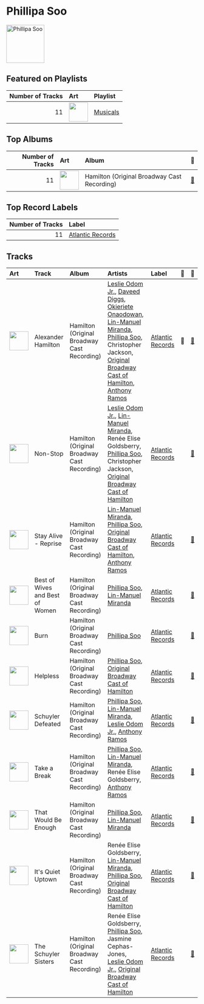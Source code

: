 
# Phillipa Soo


<img src="https://i.scdn.co/image/ab67616d0000b273b47bb04577839c77f2e300bd" alt="Phillipa Soo" width="100" />

## Featured on Playlists
|   Number of Tracks | Art                                                                                                                                                                                                                         | Playlist                             |
|-------------------:|:----------------------------------------------------------------------------------------------------------------------------------------------------------------------------------------------------------------------------|:-------------------------------------|
|                 11 | <img src="https://mosaic.scdn.co/640/ab67616d0000b27311213770e112f78d4075b61fab67616d0000b2732f8d9427fea9dd36a4fb4f1bab67616d0000b27367a1610b21721a06ed7d378eab67616d0000b273d72fb5571087bca0a2fed008" alt="" width="50" /> | [Musicals](../playlists/musicals.md) |
## Top Albums

|   Number of Tracks | Art                                                                                              | Album                                       | 🔗                                                          |
|-------------------:|:-------------------------------------------------------------------------------------------------|:--------------------------------------------|:-----------------------------------------------------------|
|                 11 | <img src="https://i.scdn.co/image/ab67616d0000b273d72fb5571087bca0a2fed008" alt="" width="50" /> | Hamilton (Original Broadway Cast Recording) | [🔗](https://open.spotify.com/album/1kCHru7uhxBUdzkm4gzRQc) |

## Top Record Labels

|   Number of Tracks | Label                                             |
|-------------------:|:--------------------------------------------------|
|                 11 | [Atlantic Records](../labels/atlantic_records.md) |

## Tracks

| Art                                                                                              | Track                           | Album                                       | Artists                                                                                                                                                                                                                                                                                                                                  | Label                                             | 💚   | 🔗                                                          |
|:-------------------------------------------------------------------------------------------------|:--------------------------------|:--------------------------------------------|:-----------------------------------------------------------------------------------------------------------------------------------------------------------------------------------------------------------------------------------------------------------------------------------------------------------------------------------------|:--------------------------------------------------|:----|:-----------------------------------------------------------|
| <img src="https://i.scdn.co/image/ab67616d0000b273d72fb5571087bca0a2fed008" alt="" width="50" /> | Alexander Hamilton              | Hamilton (Original Broadway Cast Recording) | [Leslie Odom Jr.](leslie_odom_jr_.md), [Daveed Diggs](daveed_diggs.md), [Okieriete Onaodowan](okieriete_onaodowan.md), [Lin-Manuel Miranda](lin_manuel_miranda.md), [Phillipa Soo](phillipa_soo.md), Christopher Jackson, [Original Broadway Cast of Hamilton](original_broadway_cast_of_hamilton.md), [Anthony Ramos](anthony_ramos.md) | [Atlantic Records](../labels/atlantic_records.md) | 💚   | [🔗](https://open.spotify.com/track/4TTV7EcfroSLWzXRY6gLv6) |
| <img src="https://i.scdn.co/image/ab67616d0000b273d72fb5571087bca0a2fed008" alt="" width="50" /> | Non-Stop                        | Hamilton (Original Broadway Cast Recording) | [Leslie Odom Jr.](leslie_odom_jr_.md), [Lin-Manuel Miranda](lin_manuel_miranda.md), Renée Elise Goldsberry, [Phillipa Soo](phillipa_soo.md), Christopher Jackson, [Original Broadway Cast of Hamilton](original_broadway_cast_of_hamilton.md)                                                                                            | [Atlantic Records](../labels/atlantic_records.md) |     | [🔗](https://open.spotify.com/track/7qfoq1JFKBUEIvhqOHzuqX) |
| <img src="https://i.scdn.co/image/ab67616d0000b273d72fb5571087bca0a2fed008" alt="" width="50" /> | Stay Alive - Reprise            | Hamilton (Original Broadway Cast Recording) | [Lin-Manuel Miranda](lin_manuel_miranda.md), [Phillipa Soo](phillipa_soo.md), [Original Broadway Cast of Hamilton](original_broadway_cast_of_hamilton.md), [Anthony Ramos](anthony_ramos.md)                                                                                                                                             | [Atlantic Records](../labels/atlantic_records.md) |     | [🔗](https://open.spotify.com/track/2ydKgIVZAQXeYLWtxU8DFS) |
| <img src="https://i.scdn.co/image/ab67616d0000b273d72fb5571087bca0a2fed008" alt="" width="50" /> | Best of Wives and Best of Women | Hamilton (Original Broadway Cast Recording) | [Phillipa Soo](phillipa_soo.md), [Lin-Manuel Miranda](lin_manuel_miranda.md)                                                                                                                                                                                                                                                             | [Atlantic Records](../labels/atlantic_records.md) |     | [🔗](https://open.spotify.com/track/1dZutYKh4BtPlxbC81wV34) |
| <img src="https://i.scdn.co/image/ab67616d0000b273d72fb5571087bca0a2fed008" alt="" width="50" /> | Burn                            | Hamilton (Original Broadway Cast Recording) | [Phillipa Soo](phillipa_soo.md)                                                                                                                                                                                                                                                                                                          | [Atlantic Records](../labels/atlantic_records.md) |     | [🔗](https://open.spotify.com/track/4B3qvzOMzLQXLeYgPsG3KA) |
| <img src="https://i.scdn.co/image/ab67616d0000b273d72fb5571087bca0a2fed008" alt="" width="50" /> | Helpless                        | Hamilton (Original Broadway Cast Recording) | [Phillipa Soo](phillipa_soo.md), [Original Broadway Cast of Hamilton](original_broadway_cast_of_hamilton.md)                                                                                                                                                                                                                             | [Atlantic Records](../labels/atlantic_records.md) |     | [🔗](https://open.spotify.com/track/54Sc7mZQ1RM03STpk4SfaA) |
| <img src="https://i.scdn.co/image/ab67616d0000b273d72fb5571087bca0a2fed008" alt="" width="50" /> | Schuyler Defeated               | Hamilton (Original Broadway Cast Recording) | [Phillipa Soo](phillipa_soo.md), [Lin-Manuel Miranda](lin_manuel_miranda.md), [Leslie Odom Jr.](leslie_odom_jr_.md), [Anthony Ramos](anthony_ramos.md)                                                                                                                                                                                   | [Atlantic Records](../labels/atlantic_records.md) |     | [🔗](https://open.spotify.com/track/05bhmaAD1urZnQMWNd6p3S) |
| <img src="https://i.scdn.co/image/ab67616d0000b273d72fb5571087bca0a2fed008" alt="" width="50" /> | Take a Break                    | Hamilton (Original Broadway Cast Recording) | [Phillipa Soo](phillipa_soo.md), [Lin-Manuel Miranda](lin_manuel_miranda.md), Renée Elise Goldsberry, [Anthony Ramos](anthony_ramos.md)                                                                                                                                                                                                  | [Atlantic Records](../labels/atlantic_records.md) |     | [🔗](https://open.spotify.com/track/2qFIJT5hjqaNFA1GKwl9me) |
| <img src="https://i.scdn.co/image/ab67616d0000b273d72fb5571087bca0a2fed008" alt="" width="50" /> | That Would Be Enough            | Hamilton (Original Broadway Cast Recording) | [Phillipa Soo](phillipa_soo.md), [Lin-Manuel Miranda](lin_manuel_miranda.md)                                                                                                                                                                                                                                                             | [Atlantic Records](../labels/atlantic_records.md) |     | [🔗](https://open.spotify.com/track/6oF8ueLn5hIl4PRp17sxW6) |
| <img src="https://i.scdn.co/image/ab67616d0000b273d72fb5571087bca0a2fed008" alt="" width="50" /> | It's Quiet Uptown               | Hamilton (Original Broadway Cast Recording) | Renée Elise Goldsberry, [Lin-Manuel Miranda](lin_manuel_miranda.md), [Phillipa Soo](phillipa_soo.md), [Original Broadway Cast of Hamilton](original_broadway_cast_of_hamilton.md)                                                                                                                                                        | [Atlantic Records](../labels/atlantic_records.md) |     | [🔗](https://open.spotify.com/track/40LYL1Z6xgCn5cBybo5K0D) |
| <img src="https://i.scdn.co/image/ab67616d0000b273d72fb5571087bca0a2fed008" alt="" width="50" /> | The Schuyler Sisters            | Hamilton (Original Broadway Cast Recording) | Renée Elise Goldsberry, [Phillipa Soo](phillipa_soo.md), Jasmine Cephas-Jones, [Leslie Odom Jr.](leslie_odom_jr_.md), [Original Broadway Cast of Hamilton](original_broadway_cast_of_hamilton.md)                                                                                                                                        | [Atlantic Records](../labels/atlantic_records.md) |     | [🔗](https://open.spotify.com/track/71X7bPDljJHrmEGYCe7kQ8) |